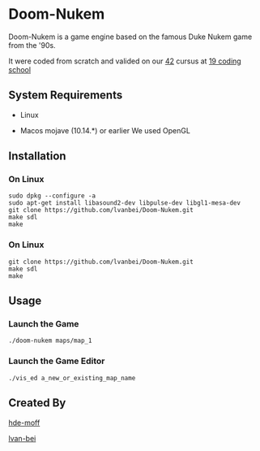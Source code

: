 # Doom-Nukem

Doom-Nukem is a game engine based on the famous Duke Nukem game from the '90s.

It were coded from scratch and valided on our [42](https://www.42.fr/) cursus at [19 coding school](https://www.s19.be/)

## System Requirements

- Linux

- Macos mojave (10.14.*) or earlier
We used OpenGL

## Installation

### On Linux 
```shell
sudo dpkg --configure -a
sudo apt-get install libasound2-dev libpulse-dev libgl1-mesa-dev
git clone https://github.com/lvanbei/Doom-Nukem.git
make sdl
make
```

### On Linux 
```shell
git clone https://github.com/lvanbei/Doom-Nukem.git
make sdl
make
```

## Usage

### Launch the Game
```shell
./doom-nukem maps/map_1
```

### Launch the Game Editor
```shell
./vis_ed a_new_or_existing_map_name
```

## Created By
[hde-moff](https://www.linkedin.com/in/henri-de-moffarts-862bb5164)

[lvan-bei](https://www.linkedin.com/in/lvanbei)

